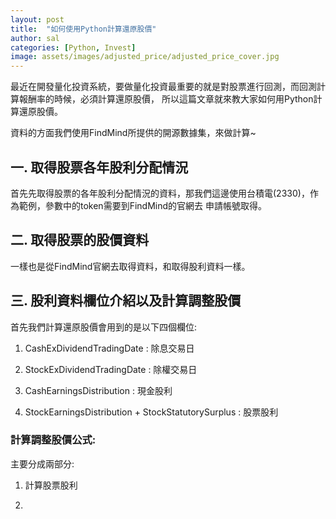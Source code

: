 ```yaml
---
layout: post
title:  "如何使用Python計算還原股價"
author: sal
categories: [Python, Invest]
image: assets/images/adjusted_price/adjusted_price_cover.jpg
---
```

最近在開發量化投資系統，要做量化投資最重要的就是對股票進行回測，而回測計算報酬率的時候，必須計算還原股價，
所以這篇文章就來教大家如何用Python計算還原股價。

資料的方面我們使用FindMind所提供的開源數據集，來做計算~

## 一. 取得股票各年股利分配情況
首先先取得股票的各年股利分配情況的資料，那我們這邊使用台積電(2330)，作為範例，參數中的token需要到FindMind的官網去
申請帳號取得。

<script src="https://gist.github.com/rgib37190/b34af894a3e679fb6d8c7a473650f6db.js"></script>

## 二. 取得股票的股價資料
一樣也是從FindMind官網去取得資料，和取得股利資料一樣。

<script src="https://gist.github.com/rgib37190/2b7c7d85a3bc6ac35ee2246e819464e6.js"></script>

## 三. 股利資料欄位介紹以及計算調整股價
首先我們計算還原股價會用到的是以下四個欄位:

1. CashExDividendTradingDate : 除息交易日

2. StockExDividendTradingDate : 除權交易日

3. CashEarningsDistribution : 現金股利

4. StockEarningsDistribution + StockStatutorySurplus : 股票股利

### 計算調整股價公式:
主要分成兩部分:
1. 計算股票股利

2.



<script src="https://gist.github.com/rgib37190/3669dde299375fe8f817c5b98d72982a.js"></script>
